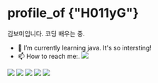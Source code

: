 # **profile_of {"H011yG"}**

김보미입니다.
코딩 배우는 중.

- 🌱 I’m currently learning java. It's so intersting!
- 📫 How to reach me:.
<a href="mailto:knancy13@gmail.com"><img src="https://img.shields.io/badge/-gmail-critical"><br>

<img src="https://img.shields.io/badge/C-F09820?style=flat&logo=C&logoColor=white"/></a>
<img src="https://img.shields.io/badge/Java-007396?sytle=flat-square&logo=java&logoColor=white"/></a>
<img src="https://img.shields.io/badge/MySQL-4479A1?style=flat&logo=MySQL&logoColor=white"/></a>
<img src="https://img.shields.io/badge/HTML5-E34F26?style=flat&logo=HTML5&logoColor=white"/></a>
<img src="https://img.shields.io/badge/Eclipse_IDE-2C2255?style=flat&logo=EclipseIDE&logoColor=white"/></a>

<!--
**H011yG/H011yG** is a ✨ _special_ ✨ repository because its `README.md` (this file) appears on your GitHub profile.

Here are some ideas to get you started:

- 🔭 I’m currently working on ...
- 👯 I’m looking to collaborate on ...
- 🤔 I’m looking for help with ...
- 💬 Ask me about ...
- 😄 Pronouns: ...
- ⚡ Fun fact: 

